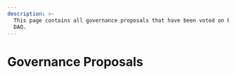 ```yaml
---
description: >-
  This page contains all governance proposals that have been voted on by the
  DAO.
---
```


# Governance Proposals

